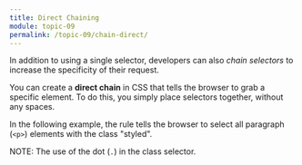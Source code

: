 ```yaml
---
title: Direct Chaining
module: topic-09
permalink: /topic-09/chain-direct/
---
```


<div class="divider-heading"></div>

In addition to using a single selector, developers can also _chain selectors_ to increase the specificity of their request.

You can create a **direct chain** in CSS that tells the browser to grab a specific element. To do this, you simply place selectors together, without any spaces.

In the following example, the rule tells the browser to select all paragraph (`<p>`) elements with the class "styled".

<span class="label label-info">NOTE:</span> The use of the dot (`.`) in the class selector.


<div class="codepen-embed">
  <p data-height="600" data-theme-id="30567" data-slug-hash="gedxeJ" data-default-tab="css,result" data-user="Media-Ed-Online" data-embed-version="2" data-pen-title="[Topic-07]  Chaining Selectors, Pt. 1" class="codepen"></p>
</div>
